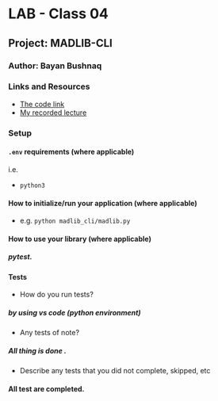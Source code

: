 # LAB - Class 04

## Project: MADLIB-CLI

### Author: Bayan Bushnaq

### Links and Resources

- [The code link](/madlib_cli/madlib.py.py)
- [My recorded lecture](https://alqudscollege-my.sharepoint.com/personal/advtech_ltuc_com/_layouts/15/onedrive.aspx?ga=1&id=%2Fpersonal%2Fadvtech%5Fltuc%5Fcom%2FDocuments%2FAcademia%2FCourses%2FCode%20Fellows%20Courses%2FRecorded%20Lectures%2F401%2FPython%2Famman%2Dpython%2D401d10%2Fclass%2D04%2Flecture%2Emp4&parent=%2Fpersonal%2Fadvtech%5Fltuc%5Fcom%2FDocuments%2FAcademia%2FCourses%2FCode%20Fellows%20Courses%2FRecorded%20Lectures%2F401%2FPython%2Famman%2Dpython%2D401d10%2Fclass%2D04)


### Setup

#### `.env` requirements (where applicable)

i.e. 
- `python3`


#### How to initialize/run your application (where applicable)

- e.g. `python madlib_cli/madlib.py`

#### How to use your library (where applicable)
##### pytest.

#### Tests

- How do you run tests?
##### by using vs code (python environment)
- Any tests of note?
##### All thing is done .

- Describe any tests that you did not complete, skipped, etc
#### All test are completed.